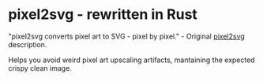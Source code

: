 # pixel2svg - rewritten in Rust

"pixel2svg converts pixel art to SVG - pixel by pixel." - Original [pixel2svg](https://florian-berger.de/en/software/pixel2svg/) description.

Helps you avoid weird pixel art upscaling artifacts, mantaining the expected crispy clean image.

